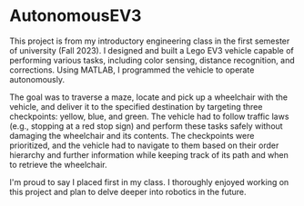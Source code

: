 # AutonomousEV3
This project is from my introductory engineering class in the first semester of university (Fall 2023). I designed and built a Lego EV3 vehicle capable of performing various tasks, including color sensing, distance recognition, and corrections. Using MATLAB, I programmed the vehicle to operate autonomously.

The goal was to traverse a maze, locate and pick up a wheelchair with the vehicle, and deliver it to the specified destination by targeting three checkpoints: yellow, blue, and green. The vehicle had to follow traffic laws (e.g., stopping at a red stop sign) and perform these tasks safely without damaging the wheelchair and its contents. The checkpoints were prioritized, and the vehicle had to navigate to them based on their 
order hierarchy and further information while keeping track of its path and when to retrieve the wheelchair.

I'm proud to say I placed first in my class. I thoroughly enjoyed working on this project and plan to delve deeper into robotics in the future.
